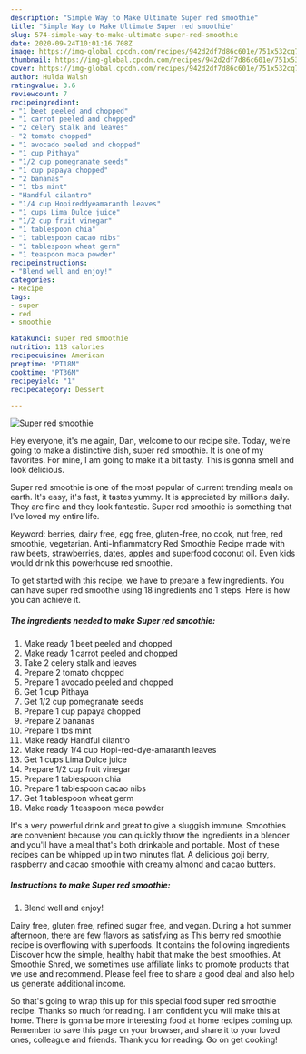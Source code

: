 ```yaml
---
description: "Simple Way to Make Ultimate Super red smoothie"
title: "Simple Way to Make Ultimate Super red smoothie"
slug: 574-simple-way-to-make-ultimate-super-red-smoothie
date: 2020-09-24T10:01:16.708Z
image: https://img-global.cpcdn.com/recipes/942d2df7d86c601e/751x532cq70/super-red-smoothie-recipe-main-photo.jpg
thumbnail: https://img-global.cpcdn.com/recipes/942d2df7d86c601e/751x532cq70/super-red-smoothie-recipe-main-photo.jpg
cover: https://img-global.cpcdn.com/recipes/942d2df7d86c601e/751x532cq70/super-red-smoothie-recipe-main-photo.jpg
author: Hulda Walsh
ratingvalue: 3.6
reviewcount: 7
recipeingredient:
- "1 beet peeled and chopped"
- "1 carrot peeled and chopped"
- "2 celery stalk and leaves"
- "2 tomato chopped"
- "1 avocado peeled and chopped"
- "1 cup Pithaya"
- "1/2 cup pomegranate seeds"
- "1 cup papaya chopped"
- "2 bananas"
- "1 tbs mint"
- "Handful cilantro"
- "1/4 cup Hopireddyeamaranth leaves"
- "1 cups Lima Dulce juice"
- "1/2 cup fruit vinegar"
- "1 tablespoon chia"
- "1 tablespoon cacao nibs"
- "1 tablespoon wheat germ"
- "1 teaspoon maca powder"
recipeinstructions:
- "Blend well and enjoy!"
categories:
- Recipe
tags:
- super
- red
- smoothie

katakunci: super red smoothie 
nutrition: 118 calories
recipecuisine: American
preptime: "PT18M"
cooktime: "PT36M"
recipeyield: "1"
recipecategory: Dessert

---
```



![Super red smoothie](https://img-global.cpcdn.com/recipes/942d2df7d86c601e/751x532cq70/super-red-smoothie-recipe-main-photo.jpg)

Hey everyone, it's me again, Dan, welcome to our recipe site. Today, we're going to make a distinctive dish, super red smoothie. It is one of my favorites. For mine, I am going to make it a bit tasty. This is gonna smell and look delicious.

Super red smoothie is one of the most popular of current trending meals on earth. It's easy, it's fast, it tastes yummy. It is appreciated by millions daily. They are fine and they look fantastic. Super red smoothie is something that I've loved my entire life.

Keyword: berries, dairy free, egg free, gluten-free, no cook, nut free, red smoothie, vegetarian. Anti-Inflammatory Red Smoothie Recipe made with raw beets, strawberries, dates, apples and superfood coconut oil. Even kids would drink this powerhouse red smoothie.


To get started with this recipe, we have to prepare a few ingredients. You can have super red smoothie using 18 ingredients and 1 steps. Here is how you can achieve it.

<!--inarticleads1-->

##### The ingredients needed to make Super red smoothie:

1. Make ready 1 beet peeled and chopped
1. Make ready 1 carrot peeled and chopped
1. Take 2 celery stalk and leaves
1. Prepare 2 tomato chopped
1. Prepare 1 avocado peeled and chopped
1. Get 1 cup Pithaya
1. Get 1/2 cup pomegranate seeds
1. Prepare 1 cup papaya chopped
1. Prepare 2 bananas
1. Prepare 1 tbs mint
1. Make ready Handful cilantro
1. Make ready 1/4 cup Hopi-red-dye-amaranth leaves
1. Get 1 cups Lima Dulce juice
1. Prepare 1/2 cup fruit vinegar
1. Prepare 1 tablespoon chia
1. Prepare 1 tablespoon cacao nibs
1. Get 1 tablespoon wheat germ
1. Make ready 1 teaspoon maca powder


It&#39;s a very powerful drink and great to give a sluggish immune. Smoothies are convenient because you can quickly throw the ingredients in a blender and you&#39;ll have a meal that&#39;s both drinkable and portable. Most of these recipes can be whipped up in two minutes flat. A delicious goji berry, raspberry and cacao smoothie with creamy almond and cacao butters. 

<!--inarticleads2-->

##### Instructions to make Super red smoothie:

1. Blend well and enjoy!


Dairy free, gluten free, refined sugar free, and vegan. During a hot summer afternoon, there are few flavors as satisfying as This berry red smoothie recipe is overflowing with superfoods. It contains the following ingredients Discover how the simple, healthy habit that make the best smoothies. At Smoothie Shred, we sometimes use affiliate links to promote products that we use and recommend. Please feel free to share a good deal and also help us generate additional income. 

So that's going to wrap this up for this special food super red smoothie recipe. Thanks so much for reading. I am confident you will make this at home. There is gonna be more interesting food at home recipes coming up. Remember to save this page on your browser, and share it to your loved ones, colleague and friends. Thank you for reading. Go on get cooking!
